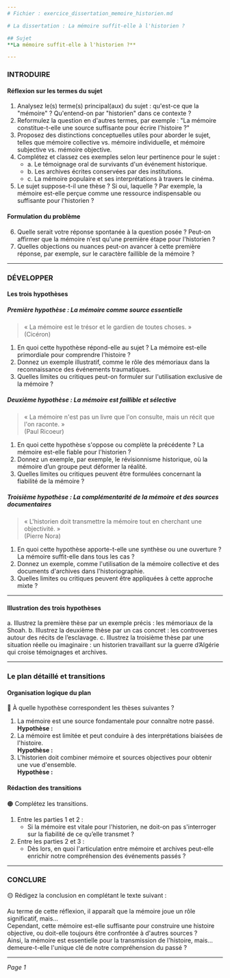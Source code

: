 ```yaml
---
# Fichier : exercice_dissertation_memoire_historien.md

# La dissertation : La mémoire suffit-elle à l'historien ?

## Sujet
**La mémoire suffit-elle à l'historien ?**

---
```


### INTRODUIRE

#### Réflexion sur les termes du sujet

1. Analysez le(s) terme(s) principal(aux) du sujet : qu'est-ce que la "mémoire" ? Qu'entend-on par "historien" dans ce contexte ?
2. Reformulez la question en d'autres termes, par exemple : "La mémoire constitue-t-elle une source suffisante pour écrire l'histoire ?"
3. Proposez des distinctions conceptuelles utiles pour aborder le sujet, telles que mémoire collective vs. mémoire individuelle, et mémoire subjective vs. mémoire objective.
4. Complétez et classez ces exemples selon leur pertinence pour le sujet :
   - a. Le témoignage oral de survivants d'un événement historique.
   - b. Les archives écrites conservées par des institutions.
   - c. La mémoire populaire et ses interprétations à travers le cinéma.
5. Le sujet suppose-t-il une thèse ? Si oui, laquelle ? Par exemple, la mémoire est-elle perçue comme une ressource indispensable ou suffisante pour l'historien ?

#### Formulation du problème

6. Quelle serait votre réponse spontanée à la question posée ? Peut-on affirmer que la mémoire n'est qu'une première étape pour l'historien ?
7. Quelles objections ou nuances peut-on avancer à cette première réponse, par exemple, sur le caractère faillible de la mémoire ?

---

### DÉVELOPPER

#### Les trois hypothèses

##### Première hypothèse : La mémoire comme source essentielle

> « La mémoire est le trésor et le gardien de toutes choses. »  
> (Cicéron)

1. En quoi cette hypothèse répond-elle au sujet ? La mémoire est-elle primordiale pour comprendre l'histoire ?
2. Donnez un exemple illustratif, comme le rôle des mémoriaux dans la reconnaissance des événements traumatiques.
3. Quelles limites ou critiques peut-on formuler sur l'utilisation exclusive de la mémoire ?

##### Deuxième hypothèse : La mémoire est faillible et sélective

> « La mémoire n'est pas un livre que l'on consulte, mais un récit que l'on raconte. »  
> (Paul Ricoeur)

1. En quoi cette hypothèse s'oppose ou complète la précédente ? La mémoire est-elle fiable pour l'historien ?
2. Donnez un exemple, par exemple, le révisionnisme historique, où la mémoire d’un groupe peut déformer la réalité.
3. Quelles limites ou critiques peuvent être formulées concernant la fiabilité de la mémoire ?

##### Troisième hypothèse : La complémentarité de la mémoire et des sources documentaires

> « L'historien doit transmettre la mémoire tout en cherchant une objectivité. »  
> (Pierre Nora)

1. En quoi cette hypothèse apporte-t-elle une synthèse ou une ouverture ? La mémoire suffit-elle dans tous les cas ?
2. Donnez un exemple, comme l'utilisation de la mémoire collective et des documents d'archives dans l'historiographie.
3. Quelles limites ou critiques peuvent être appliquées à cette approche mixte ?

---

#### Illustration des trois hypothèses

a. Illustrez la première thèse par un exemple précis : les mémoriaux de la Shoah.
b. Illustrez la deuxième thèse par un cas concret : les controverses autour des récits de l’esclavage.
c. Illustrez la troisième thèse par une situation réelle ou imaginaire : un historien travaillant sur la guerre d’Algérie qui croise témoignages et archives.

---

### Le plan détaillé et transitions

#### Organisation logique du plan

🔴 À quelle hypothèse correspondent les thèses suivantes ?

1. La mémoire est une source fondamentale pour connaître notre passé.  
   **Hypothèse :** 
2. La mémoire est limitée et peut conduire à des interprétations biaisées de l'histoire.  
   **Hypothèse :** 
3. L'historien doit combiner mémoire et sources objectives pour obtenir une vue d'ensemble.  
   **Hypothèse :** 

#### Rédaction des transitions

🟠 Complétez les transitions.

1. Entre les parties 1 et 2 :  
   - Si la mémoire est vitale pour l'historien, ne doit-on pas s'interroger sur la fiabilité de ce qu’elle transmet ?
2. Entre les parties 2 et 3 :  
   - Dès lors, en quoi l'articulation entre mémoire et archives peut-elle enrichir notre compréhension des événements passés ?

---

### CONCLURE

🟡 Rédigez la conclusion en complétant le texte suivant :

Au terme de cette réflexion, il apparaît que la mémoire joue un rôle significatif, mais…  
Cependant, cette mémoire est-elle suffisante pour construire une histoire objective, ou doit-elle toujours être confrontée à d'autres sources ?  
Ainsi, la mémoire est essentielle pour la transmission de l'histoire, mais… demeure-t-elle l'unique clé de notre compréhension du passé ?

--- 

*Page 1*